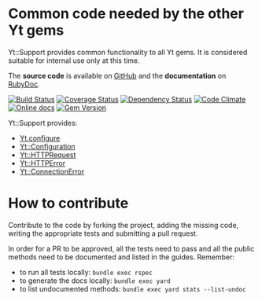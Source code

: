 Common code needed by the other Yt gems
=======================================

Yt::Support provides common functionality to all Yt gems.
It is considered suitable for internal use only at this time.

The **source code** is available on [GitHub](https://github.com/fullscreen/yt-support) and the **documentation** on [RubyDoc](http://www.rubydoc.info/gems/yt-support/frames).

[![Build Status](http://img.shields.io/travis/Fullscreen/yt-support/master.svg)](https://travis-ci.org/Fullscreen/yt-support)
[![Coverage Status](http://img.shields.io/coveralls/Fullscreen/yt-support/master.svg)](https://coveralls.io/r/Fullscreen/yt-support)
[![Dependency Status](http://img.shields.io/gemnasium/Fullscreen/yt-support.svg)](https://gemnasium.com/Fullscreen/yt-support)
[![Code Climate](https://codeclimate.com/github/Fullscreen/yt-support.png)](https://codeclimate.com/github/Fullscreen/yt-support)
[![Online docs](http://img.shields.io/badge/docs-✓-green.svg)](http://www.rubydoc.info/gems/yt-support/frames)
[![Gem Version](http://img.shields.io/gem/v/yt-support.svg)](http://rubygems.org/gems/yt-support)

Yt::Support provides:

* [Yt.configure](http://www.rubydoc.info/gems/yt-support/Yt/Config#configure-instance_method)
* [Yt::Configuration](http://www.rubydoc.info/gems/yt-support/Yt/Configuration)
* [Yt::HTTPRequest](http://www.rubydoc.info/gems/yt-support/Yt/HTTPRequest)
* [Yt::HTTPError](http://www.rubydoc.info/gems/yt-support/Yt/HTTPError)
* [Yt::ConnectionError](http://www.rubydoc.info/gems/yt-support/Yt/ConnectionError)

How to contribute
=================

Contribute to the code by forking the project, adding the missing code,
writing the appropriate tests and submitting a pull request.

In order for a PR to be approved, all the tests need to pass and all the public
methods need to be documented and listed in the guides. Remember:

- to run all tests locally: `bundle exec rspec`
- to generate the docs locally: `bundle exec yard`
- to list undocumented methods: `bundle exec yard stats --list-undoc`
